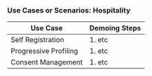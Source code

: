 ### Use Cases or Scenarios: Hospitality

| Use Case | Demoing Steps |
| ---      | ---           |
| Self Registration | 1. etc |
| Progressive Profiling | 1. etc |
| Consent Management | 1. etc |

